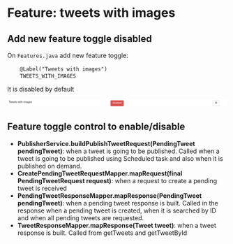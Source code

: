 # Feature: tweets with images

## Add new feature toggle disabled

On `Features.java` add new feature toggle:

```
	@Label("Tweets with images")
	TWEETS_WITH_IMAGES
```

It is disabled by default

![tweet-images-disabled](../img/feature-tweet-images/tweet-images-togglz-disabled.png)

## Feature toggle control to enable/disable

- **PublisherService.buildPublishTweetRequest(PendingTweet pendingTweet)**: when a tweet is going to be published. Called when a tweet is going to be published using Scheduled task and also when it is published on demand.
- **CreatePendingTweetRequestMapper.mapRequest(final PendingTweetRequest request)**: when a request to create a pending tweet is received
- **PendingTweetResponseMapper.mapResponse(PendingTweet pendingTweet)**: when a pending tweet response is built. Called in the response when a pending tweet is created, when it is searched by ID and when all pending tweets are requested. 
- **TweetResponseMapper.mapResponse(Tweet tweet)**: when a tweet response is built. Called from getTweets and getTweetById